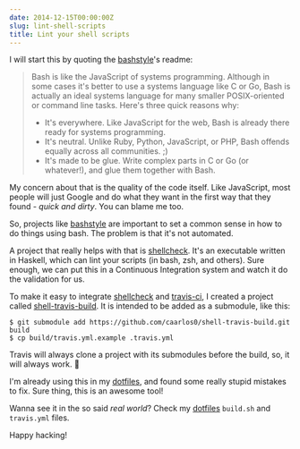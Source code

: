 ```yaml
---
date: 2014-12-15T00:00:00Z
slug: lint-shell-scripts
title: Lint your shell scripts
---
```


I will start this by quoting the [bashstyle][bashstyle]'s readme:

> Bash is like the JavaScript of systems programming. Although in some cases
> it's better to use a systems language like C or Go, Bash is actually an ideal
> systems language for many smaller POSIX-oriented or command line tasks.
> Here's three quick reasons why:
>
> - It's everywhere. Like JavaScript for the web, Bash is already there ready
> for systems programming.
> - It's neutral. Unlike Ruby, Python, JavaScript, or PHP, Bash offends equally
> across all communities. ;)
> - It's made to be glue. Write complex parts in C or Go (or whatever!), and
> glue them together with Bash.

My concern about that is the quality of the code itself. Like JavaScript,
most people will just Google and do what they want in the first way that they
found - _quick and dirty_. You can blame me too.

So, projects like [bashstyle][bashstyle] are important to set a common sense
in how to do things using bash. The problem is that it's not automated.

A project that really helps with that is [shellcheck][shellcheck]. It's an
executable written in Haskell, which can lint your scripts (in bash, zsh, and
others). Sure enough, we can put this in a Continuous Integration system and
watch it do the validation for us.

To make it easy to integrate [shellcheck][shellcheck] and
[travis-ci](http://travis-ci.org), I created a project called
[shell-travis-build](https://github.com/caarlos0/shell-travis-build). It is
intended to be added as a submodule, like this:

```console
$ git submodule add https://github.com/caarlos0/shell-travis-build.git build
$ cp build/travis.yml.example .travis.yml
```

Travis will always clone a project with its submodules before the build, so,
it will always work. :beer:

I'm already using this in my [dotfiles][dotfiles], and found some really stupid
mistakes to fix. Sure thing, this is an awesome tool!

Wanna see it in the so said _real world_? Check my [dotfiles][dotfiles]
`build.sh` and `travis.yml` files.

Happy hacking!

[bashstyle]: https://github.com/progrium/bashstyle
[shellcheck]: https://github.com/koalaman/shellcheck
[dotfiles]: https://github.com/caarlos0/dotfiles
